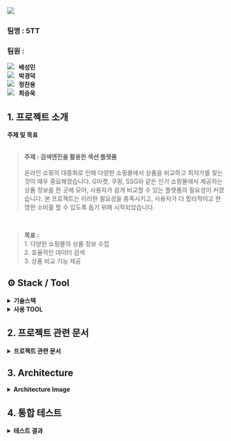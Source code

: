 <img src="https://capsule-render.vercel.app/api?type=waving&color=auto&height=200&section=header&text=MarketNawa&fontSize=80&fontColor=ffffff" />

###  팀명 : 5TT

###  팀원 :

[<img src="https://img.shields.io/badge/Github-Link-ffffff?logo=Github">](https://github.com/mini-xi) <strong>&nbsp;&nbsp;배성민</strong> <br>
[<img src="https://img.shields.io/badge/Github-Link-ffffff?logo=Github">](https://github.com/Virtue14) <strong>&nbsp;&nbsp;박경덕</strong> <br>
[<img src="https://img.shields.io/badge/Github-Link-ffffff?logo=Github">](https://github.com/jcy168942) <strong>&nbsp;&nbsp;정찬용</strong> <br>
[<img src="https://img.shields.io/badge/Github-Link-ffffff?logo=Github">](https://github.com/miniato2) <strong>&nbsp;&nbsp;최승욱</strong> <br>

## 1. 프로젝트 소개

<summary><b>주제 및 목표</b></summary>

<br>

> <b>주제 : 검색엔진을 활용한 섹션 플랫폼</b><br>
<br> 온라인 쇼핑의 대중화로 인해 다양한 쇼핑몰에서 상품을 비교하고 최저가를 찾는 것이 매우 중요해졌습니다. G마켓, 쿠팡, SSG와 같은 인기 쇼핑몰에서 제공하는 상품 정보를 한 곳에 모아, 사용자가 쉽게 비교할 수 있는 플랫폼의 필요성이 커졌습니다. 본 프로젝트는 이러한 필요성을 충족시키고, 사용자가 더 합리적이고 현명한 소비를 할 수 있도록 돕기 위해 시작되었습니다.
<br>

> <b>목표 :</b>
<br>1. 다양한 쇼핑몰의 상품 정보 수집
<br>2. 효율적인 데이터 검색
<br>3. 상품 비교 기능 제공


## ⚙️ Stack / Tool

<details><summary><b>기술스택</b></summary>

<div align="center">

|SpringBoot|Vue|HTML|CSS|JavaScript|Spring Data JPA|Bootstrap|
|---|---|---|---|---|---|---|
|<img src="https://img.shields.io/badge/Spring Boot-6DB33F?style=for-the-badge&logo=Spring Boot&logoColor=white">|<img src="https://img.shields.io/badge/Vue-4FC08D?style=for-the-badge&logo=Vue.js&logoColor=white">|<img src="https://img.shields.io/badge/HTML-E34F26?style=for-the-badge&logo=HTML5&logoColor=white">|<img src="https://img.shields.io/badge/CSS-1572B6?style=for-the-badge&logo=CSS3&logoColor=white">|<img src="https://img.shields.io/badge/JavaScript-F7DE1E?style=for-the-badge&logo=JavaScript&logoColor=white">|<img src="https://img.shields.io/badge/Spring Data JPA-6DB33F?style=for-the-badge">|<img src="https://img.shields.io/badge/Bootstrap-7952B3?style=for-the-badge&logo=Bootstrap&logoColor=white">|

</div>

</details>

<details><summary><b>사용 TOOL</b></summary>

<div align="center">

|IntelliJ IDEA|Visual Studio|GitHub|Slack|
|---|---|---|---|
|<img src="https://img.shields.io/badge/IntelliJ IDEA-000000?style=for-the-badge&logo=IntelliJ IDEA&logoColor=white">|<img src="https://img.shields.io/badge/Visual Studio-007ACC?style=for-the-badge&logo=Visual Studio Code&logoColor=white">|<img src="https://img.shields.io/badge/HeidiSQL-6DB33F?style=for-the-badge">|<img src="https://img.shields.io/badge/Slack-4A154B?style=for-the-badge&logo=Slack&logoColor=white">|
</div>
<br>

</details>


## 2. 프로젝트 관련 문서
<details>
<summary><b>프로젝트 관련 문서</b></summary>

[1. WBS](https://docs.google.com/spreadsheets/d/1jvoKqp3NGzzegz2JJBvKO5IRRKYIRiAfsd_VLdNu83Q/edit?gid=0#gid=0) <br><br>
[2. 요구사항 명세서](https://docs.google.com/spreadsheets/d/1jvoKqp3NGzzegz2JJBvKO5IRRKYIRiAfsd_VLdNu83Q/edit?gid=815044917#gid=815044917) <br><br>
[3. Modeling](https://github.com/Himedia-bootcamp/MarketNawa/blob/80bc7ee4c7aedda2d4a1e5dddb9aa934fec1b1a7/img/marketnawa-modeling.png) <br><br>
[4. 화면설계서](https://github.com/Himedia-bootcamp/MarketNawa/blob/80bc7ee4c7aedda2d4a1e5dddb9aa934fec1b1a7/img/marketnawa-screen.png)<br><br>


</details>

## 3. Architecture
<details>
<summary><b>Architecture Image</b></summary>

<img src="https://github.com/Himedia-bootcamp/MarketNawa/blob/80bc7ee4c7aedda2d4a1e5dddb9aa934fec1b1a7/img/marketnawa-architecture.png"/>

</details>


## 4. 통합 테스트

<details><summary><b>테스트 결과</b></summary>

https://github.com/Himedia-bootcamp/MarketNawa/assets/80388847/d5dbdbb1-907c-46a0-87bf-b24e7ed1e0a4

<br>

[Video Download Link](https://github.com/Himedia-bootcamp/MarketNawa/blob/3271f7b37f50af302ba4af74aca99d2105171361/img/market-nawa-video.mov)

</details>




